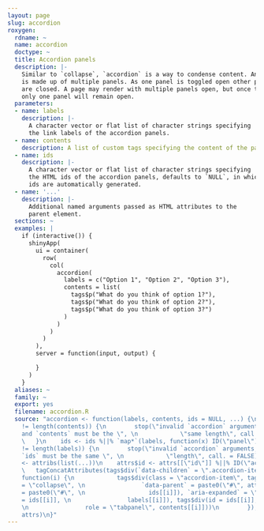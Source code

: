 ```yaml
---
layout: page
slug: accordion
roxygen:
  rdname: ~
  name: accordion
  doctype: ~
  title: Accordion panels
  description: |-
    Similar to `collapse`, `accordion` is a way to condense content. An accordion
    is made up of multiple panels. As one panel is toggled open other panels
    are closed. A page may render with multiple panels open, but once toggled
    only one panel will remain open.
  parameters:
  - name: labels
    description: |-
      A character vector or flat list of character strings specifying
      the link labels of the accordion panels.
  - name: contents
    description: A list of custom tags specifying the content of the panels.
  - name: ids
    description: |-
      A character vector or flat list of character strings specifying
      the HTML ids of the accordion panels, defaults to `NULL`, in which case
      ids are automatically generated.
  - name: '...'
    description: |-
      Additional named arguments passed as HTML attributes to the
      parent element.
  sections: ~
  examples: |
    if (interactive()) {
      shinyApp(
        ui = container(
          row(
            col(
              accordion(
                labels = c("Option 1", "Option 2", "Option 3"),
                contents = list(
                  tags$p("What do you think of option 1?"),
                  tags$p("What do you think of option 2?"),
                  tags$p("What do you think of option 3?")
                )
              )
            )
          )
        ),
        server = function(input, output) {

        }
      )
    }
  aliases: ~
  family: ~
  export: yes
  filename: accordion.R
  source: "accordion <- function(labels, contents, ids = NULL, ...) {\n    if (length(labels)
    != length(contents)) {\n        stop(\"invalid `accordion` arguments, `labels`
    and `contents` must be the \", \n            \"same length\", call. = FALSE)\n
    \   }\n    ids <- ids %||% `map*`(labels, function(x) ID(\"panel\"))\n    if (length(ids)
    != length(labels)) {\n        stop(\"invalid `accordion` arguments, `labels` and
    `ids` must be the same \", \n            \"length\", call. = FALSE)\n    }\n    attrs
    <- attribs(list(...))\n    attrs$id <- attrs[[\"id\"]] %||% ID(\"accordion\")\n
    \   tagConcatAttributes(tags$div(`data-children` = \".accordion-item\", \n        lapply(seq_along(labels),
    function(i) {\n            tags$div(class = \"accordion-item\", tags$a(`data-toggle`
    = \"collapse\", \n                `data-parent` = paste0(\"#\", attrs$id), href
    = paste0(\"#\", \n                  ids[[i]]), `aria-expanded` = \"false\", `aria-controls`
    = ids[[i]], \n                labels[[i]]), tags$div(id = ids[[i]], class = \"collapse\",
    \n                role = \"tabpanel\", contents[[i]]))\n        }), include(\"core\")),
    attrs)\n}"
---
```

